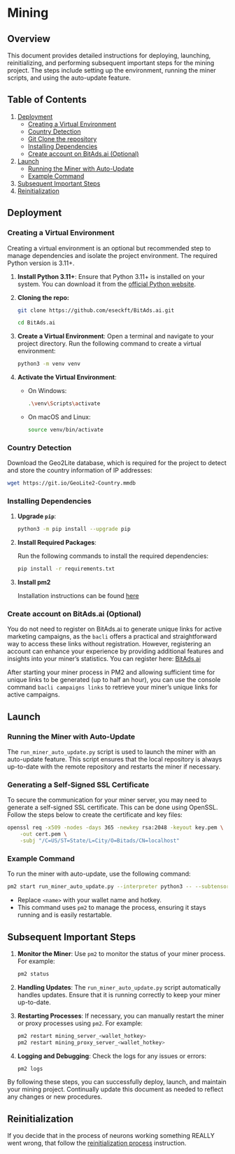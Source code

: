 # Mining

## Overview

This document provides detailed instructions for deploying, launching, reinitializing, and performing subsequent
important steps for the mining project. The steps include setting up the environment, running the miner scripts, and
using the auto-update feature.

## Table of Contents

1. [Deployment](#deployment)
    - [Creating a Virtual Environment](#creating-a-virtual-environment)
    - [Country Detection](#country-detection)
    - [Git Clone the repository](#git-clone-the-repository)
    - [Installing Dependencies](#installing-dependencies)
    - [Create account on BitAds.ai (Optional)](#create-account-on-bitadsai-optional)
2. [Launch](#launch)
    - [Running the Miner with Auto-Update](#running-the-miner-with-auto-update)
    - [Example Command](#example-command)
3. [Subsequent Important Steps](#subsequent-important-steps)
4. [Reinitialization](#reinitialization)

## Deployment

### Creating a Virtual Environment

Creating a virtual environment is an optional but recommended step to manage dependencies and isolate the project
environment. The required Python version is 3.11+.

1. **Install Python 3.11+**:
   Ensure that Python 3.11+ is installed on your system. You can download it from
   the [official Python website](https://www.python.org/downloads/).

2. **Cloning the repo:**

   ```bash
   git clone https://github.com/eseckft/BitAds.ai.git
   
   cd BitAds.ai
   ```

3. **Create a Virtual Environment**:
   Open a terminal and navigate to your project directory. Run the following command to create a virtual environment:

   ```bash
   python3 -m venv venv
   ```

4. **Activate the Virtual Environment**:
    - On Windows:

      ```bash
      .\venv\Scripts\activate
      ```

    - On macOS and Linux:

      ```bash
      source venv/bin/activate
      ```

### Country Detection

Download the Geo2Lite database, which is required for the project to detect and store the country information of IP
addresses:

```bash
wget https://git.io/GeoLite2-Country.mmdb
```

### Installing Dependencies

1. **Upgrade `pip`**:

   ```bash
   python3 -m pip install --upgrade pip
   ```

2. **Install Required Packages**:

   Run the following commands to install the required dependencies:

   ```bash
   pip install -r requirements.txt
   ```
   
3. **Install pm2**

   Installation instructions can be found [here](https://pm2.io/docs/runtime/guide/installation/)

### Create account on BitAds.ai (Optional)

You do not need to register on BitAds.ai to generate unique links for active marketing campaigns, as the `bacli` offers a practical and straightforward way to access these links without registration. However, registering an account can enhance your experience by providing additional features and insights into your miner’s statistics. You can register here: [BitAds.ai](https://bitads.ai/register)

After starting your miner process in PM2 and allowing sufficient time for unique links to be generated (up to half an hour), you can use the console command `bacli campaigns links` to retrieve your miner’s unique links for active campaigns.

## Launch

### Running the Miner with Auto-Update

The `run_miner_auto_update.py` script is used to launch the miner with an auto-update feature. This script ensures that
the local repository is always up-to-date with the remote repository and restarts the miner if necessary.

### Generating a Self-Signed SSL Certificate

To secure the communication for your miner server, you may need to generate a self-signed SSL certificate. This can be
done using OpenSSL. Follow the steps below to create the certificate and key files:

```bash
openssl req -x509 -nodes -days 365 -newkey rsa:2048 -keyout key.pem \
    -out cert.pem \
    -subj "/C=US/ST=State/L=City/O=Bitads/CN=localhost"
```

### Example Command

To run the miner with auto-update, use the following command:

```bash
pm2 start run_miner_auto_update.py --interpreter python3 -- --subtensor.network local --wallet.name <name> --wallet.hotkey <name>
```

- Replace `<name>` with your wallet name and hotkey.
- This command uses `pm2` to manage the process, ensuring it stays running and is easily restartable.

## Subsequent Important Steps

1. **Monitor the Miner**:
   Use `pm2` to monitor the status of your miner process. For example:

   ```bash
   pm2 status
   ```

2. **Handling Updates**:
   The `run_miner_auto_update.py` script automatically handles updates. Ensure that it is running correctly to keep your
   miner up-to-date.

3. **Restarting Processes**:
   If necessary, you can manually restart the miner or proxy processes using `pm2`. For example:

   ```bash
   pm2 restart mining_server_<wallet_hotkey>
   pm2 restart mining_proxy_server_<wallet_hotkey>
   ```

4. **Logging and Debugging**:
   Check the logs for any issues or errors:

   ```bash
   pm2 logs
   ```

By following these steps, you can successfully deploy, launch, and maintain your mining project. Continually update this
document as needed to reflect any changes or new procedures.

## Reinitialization

If you decide that in the process of neurons working something REALLY went wrong,
that follow the [reinitialization process](reinitialization.md) instruction.
